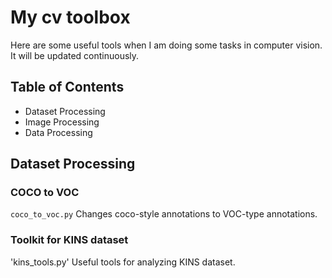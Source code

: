 # My cv toolbox
Here are some useful tools when I am doing some tasks in computer vision. It will be updated continuously.
## Table of Contents

- Dataset Processing
- Image Processing
- Data Processing

## Dataset Processing
### COCO to VOC 
`coco_to_voc.py` Changes coco-style annotations to VOC-type annotations.
### Toolkit for KINS dataset
'kins_tools.py' Useful tools for analyzing KINS dataset.




